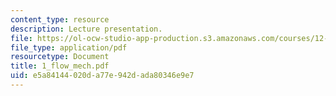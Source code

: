 ```yaml
---
content_type: resource
description: Lecture presentation.
file: https://ol-ocw-studio-app-production.s3.amazonaws.com/courses/12-163-surface-processes-and-landscape-evolution-fall-2004/e5a84144020da77e942dada80346e9e7_1_flow_mech.pdf
file_type: application/pdf
resourcetype: Document
title: 1_flow_mech.pdf
uid: e5a84144-020d-a77e-942d-ada80346e9e7
---
```

